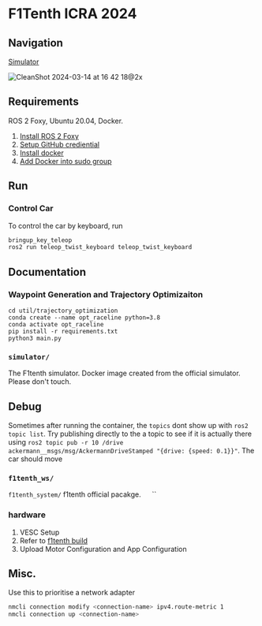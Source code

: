 # F1Tenth ICRA 2024

## Navigation
[Simulator](./simulator) 

![CleanShot 2024-03-14 at 16 42 18@2x](https://github.com/NTU-Autonomous-Racing-Team/f1tenth_icra2024/assets/65676392/44360186-bb67-4fd0-8ce3-2cb304b6a80f)

## Requirements

ROS 2 Foxy, Ubuntu 20.04, Docker.

1. [Install ROS 2 Foxy](https://www.google.com/url?sa=t&rct=j&q=&esrc=s&source=web&cd=&ved=2ahUKEwjV-9Tr4r6EAxVX7TgGHdGDDuwQFnoECBAQAQ&url=https%3A%2F%2Fdocs.ros.org%2Fen%2Ffoxy%2FInstallation.html&usg=AOvVaw3NkQBV1zK8awthVSd0b2X9&opi=89978449)
2. [Setup GitHub crediential](https://cli.github.com/manual/)
3. [Install docker](https://docs.docker.com/engine/install/ubuntu/)
4. [Add Docker into sudo group ](https://docs.docker.com/engine/install/linux-postinstall/)

## Run

### Control Car
To control the car by keyboard, run 
```sh
bringup_key_teleop
ros2 run teleop_twist_keyboard teleop_twist_keyboard
```

## Documentation
### Waypoint Generation and Trajectory Optimizaiton
```
cd util/trajectory_optimization
conda create --name opt_raceline python=3.8
conda activate opt_raceline
pip install -r requirements.txt
python3 main.py
```

### `simulator/`

The F1tenth simulator. Docker image created from the official simulator. Please don't touch.
## Debug
Sometimes after running the container, the `topics` dont show up with `ros2 topic list`. Try publishing directly to the a topic to see if it is actually there using `ros2 topic pub -r 10 /drive ackermann__msgs/msg/AckermannDriveStamped "{drive: {speed: 0.1}}"`. The car should move

### `f1tenth_ws/`

`f1tenth_system/` f1tenth official pacakge.
` 
`
``
### hardware
1. VESC Setup
  1. Refer to [f1tenth build](https://f1tenth.org/build.html)
  2. Upload Motor Configuration and App Configuration

## Misc.
Use this to prioritise a network adapter
```sh
nmcli connection modify <connection-name> ipv4.route-metric 1
nmcli connection up <connection-name>
```
